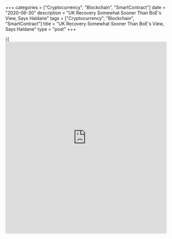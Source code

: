 +++
categories = ["Cryptocurrency", "Blockchain", "SmartContract"]
date = "2020-06-30"
description = "UK Recovery Somewhat Sooner Than BoE's View, Says Haldane"
tags = ["Cryptocurrency", "Blockchain", "SmartContract"]
title = "UK Recovery Somewhat Sooner Than BoE's View, Says Haldane"
type = "post"
+++

{{<iframe id="large-banner" src="https://www.bounty.group/#slide=13.0" width="100%" height="600" scrolling="no" style="border: 0px solid rgb(216, 221, 230); border-radius: 3px;">}}

Bank of England Chief Economist Andrew Haldane said recent indicators
suggest that the economic recovery has been somewhat sooner and
materially faster than the bank assessed in May.

The alphabet that best describe the path of the [economy][1] is 'V'. "It
is early days, but my reading of the evidence is so far, so V", he said.

Haldane said risks to the economy remain considerable and two-sided.

In May, the monetary [policy](https://www.fintechee.com/policy/) committee observed that the balance of risks
to the outlook was skewed to the downside. However, Haldane said
subsequent positive [news](https://www.letsplayfx.com/blog/forex-news-website/) on demand more than counterbalanced the rise in
downside risks to employment.

The banker observed that risks to the outlook are slightly more evenly
balanced than in May, if still with a downside skew.

At the June meeting, Haldane was the only member who voted against the
expansion of quantitative easing.

Haldane said the MPC is ready to adjust monetary [policy](https://www.fintechee.com/policy/) if needed to
support the economy and bring inflation back to its target on a
sustainable basis.

For comments and feedback [contact](https://www.playgroundfx.com/contact/): editorial@rtt[news](https://www.letsplayfx.com/blog/forex-news-website/).com

[Economic News][1]

 **What parts of the world are seeing the best (and worst) economic
performances lately? Click[here][2] to check out our [Econ Scorecard][2]
and find out! See up-to-the-moment [ranking](https://www.playgroundfx.com/blog/crypto-exchange-ranking/)s for the best and worst
performers in [GDP][3], [unemployment rate][4], [inflation][2] and much
more.**

   1. www.rtt[news](https://www.letsplayfx.com/blog/forex-news-website/).com/Content/EconomicNews.aspx
   2. www.rtt[news](https://www.letsplayfx.com/blog/forex-news-website/).com/economic-scorecard/world-rank/CPI/highest-performance.aspx
   3. www.rtt[news](https://www.letsplayfx.com/blog/forex-news-website/).com/economic-scorecard/world-rank/GDP/highest-performance.aspx
   4. www.rtt[news](https://www.letsplayfx.com/blog/forex-news-website/).com/economic-scorecard/world-rank/unemployment-rate/lowest-performance.aspx